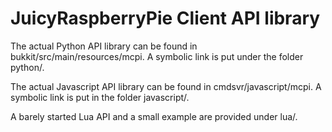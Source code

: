 # JuicyRaspberryPie Client API library

The actual Python API library can be found in bukkit/src/main/resources/mcpi. A symbolic link is put under the folder python/.

The actual Javascript API library can be found in cmdsvr/javascript/mcpi. A symbolic link is put in the folder javascript/.

A barely started Lua API and a small example are provided under lua/.
